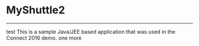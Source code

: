 # MyShuttle2
-------------
test
This is a sample Java/JEE based application that was used in the Connect 2016 demo. 
one more
